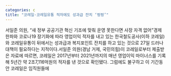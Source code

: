 ```yaml
---
categories: c
title: "코레일·코레일유통 적자에도 성과급 잔치 ‘펑펑’"
---
```

서일준 의원, “새 정부 공공기관 혁신 기조에 맞춰 운영 못한다면 사장 자격 없어”경제 한파와 코로나19 장기화에 따라 영업이익 적자를 내고 있는 한국철도공사(이하 코레일)와 코레일유통이 뒤에서는 성과급과 복지포인트 잔치를 하고 있는 것으로 27일 드러나 대책이 필요하다는 지적이다.서일준 의원(경남 거제, 국민의힘)이 코레일로부터 제출받은 자료에 따르면, 코레일은 2017년부터 2021년까지의 매년 영업이익 마이너스를 기록해 5년간 약 2조7,116억원의 적자를 낸 것으로 확인됐다. 그럼에도 불구하고 이 기간동안 코레일은 임직원들에